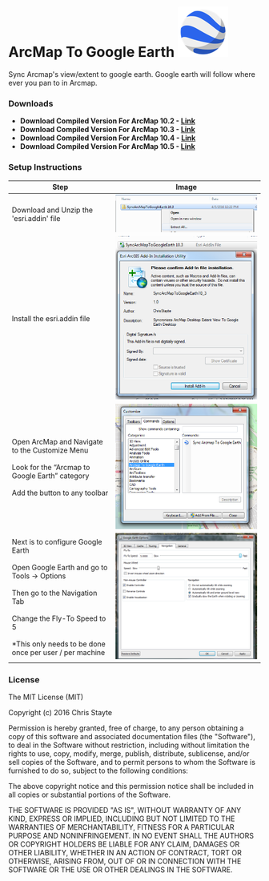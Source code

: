 # ArcMap To Google Earth ![alt tag](Images/google_earth_icon.png)



Sync Arcmap's view/extent to google earth. Google earth will follow where ever you pan to in Arcmap.

### Downloads

 - **Download Compiled Version For ArcMap 10.2 - [Link](https://github.com/ChrisStayte/ArcMap-To-Google-Earth/releases/download/v10.2-1/SyncArcMapToGoogleEarth10.2.zip)**
 - **Download Compiled Version For ArcMap 10.3 - [Link](https://github.com/ChrisStayte/ArcMap-To-Google-Earth/releases/download/v10.3-1/SyncArcMapToGoogleEarth-10.3.zip)**
 - **Download Compiled Version For ArcMap 10.4 - [Link](https://github.com/ChrisStayte/ArcMap-To-Google-Earth/releases/download/v10.4-1/SyncArcMapToGoogleEarth10_4.zip)**
 - **Download Compiled Version For ArcMap 10.5 - [Link](https://github.com/ChrisStayte/ArcMap-To-Google-Earth/releases/download/v10.5-1/SyncArcMapToGoogleEarth.zip)**

### Setup Instructions

| Step | Image |
| ---- | ----- |
| Download and Unzip the 'esri.addin' file | ![alt tag](Images/unzip.png)
| Install the esri.addin file | ![alt tag](Images/install.png)
| Open ArcMap and Navigate to the Customize Menu <br/><br/>Look for the “Arcmap to Google Earth” category<br/><br/>Add the button to any toolbar | ![alt tag](Images/open_in_arc.png)|
| Next is to configure Google Earth<br/><br/>Open Google Earth and go to Tools -> Options<br/><br/>Then go to the Navigation Tab<br/><br/>Change the Fly-To Speed to 5<br/><br/>*This only needs to be done once per user / per machine | ![alt tag](Images/google_earth_config.png)




### License

The MIT License (MIT)

Copyright (c) 2016 Chris Stayte

Permission is hereby granted, free of charge, to any person obtaining a copy
of this software and associated documentation files (the "Software"), to deal
in the Software without restriction, including without limitation the rights
to use, copy, modify, merge, publish, distribute, sublicense, and/or sell
copies of the Software, and to permit persons to whom the Software is
furnished to do so, subject to the following conditions:

The above copyright notice and this permission notice shall be included in all
copies or substantial portions of the Software.

THE SOFTWARE IS PROVIDED "AS IS", WITHOUT WARRANTY OF ANY KIND, EXPRESS OR
IMPLIED, INCLUDING BUT NOT LIMITED TO THE WARRANTIES OF MERCHANTABILITY,
FITNESS FOR A PARTICULAR PURPOSE AND NONINFRINGEMENT. IN NO EVENT SHALL THE
AUTHORS OR COPYRIGHT HOLDERS BE LIABLE FOR ANY CLAIM, DAMAGES OR OTHER
LIABILITY, WHETHER IN AN ACTION OF CONTRACT, TORT OR OTHERWISE, ARISING FROM,
OUT OF OR IN CONNECTION WITH THE SOFTWARE OR THE USE OR OTHER DEALINGS IN THE
SOFTWARE.
